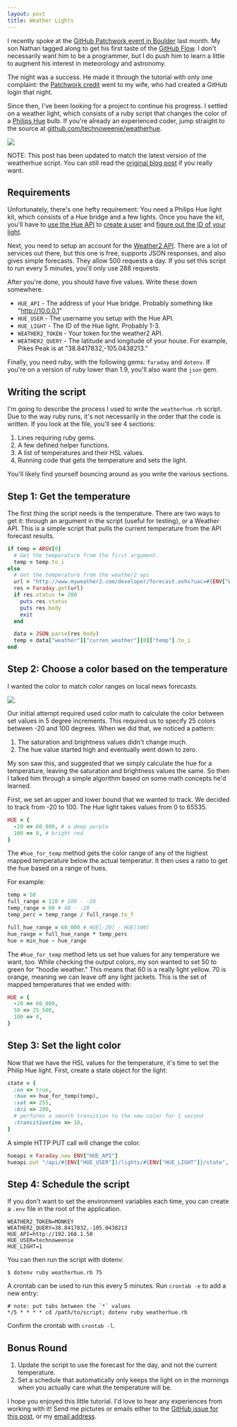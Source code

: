 ```yaml
---
layout: post
title: Weather Lights
---
```


I recently spoke at the [GitHub Patchwork event in Boulder](https://github.com/blog/1869-patchwork-night-boulder-edition)
last month.  My son Nathan tagged along to get his first taste of the [GitHub
Flow](https://guides.github.com/introduction/flow/index.html).  I don't
necessarily want him to be a programmer, but I do push him to learn a little to
augment his interest in meteorology and astronomy.  

The night was a success.  He made it through the tutorial with only one complaint:
the [Patchwork credit](http://jlord.github.io/patchwork/) went to my wife, who
had created a GitHub login that night.

Since then, I've been looking for a project to continue his progress.  I settled
on a weather light, which consists of a ruby script that changes the color of a
[Philips Hue](http://meethue.com) bulb.  If you're already an experienced coder,
jump straight to the source at [github.com/technoweenie/weatherhue](https://github.com/technoweenie/weatherhue).

![](https://cloud.githubusercontent.com/assets/21/4112562/ccd554cc-322e-11e4-97a0-ab6b7b7bc65e.jpg)

NOTE: This post has been updated to match the latest version of the weatherhue
script.  You can still read the [original blog post](https://github.com/technoweenie/technoweenie.github.com/blob/b757555fd5c1c26a619cbd99ad3a67f48949fa50/_posts/2014/2014-9-1-weather-light.md)
if you really want.

## Requirements

Unfortunately, there's one hefty requirement: You need a Philips Hue light kit,
which consists of a Hue bridge and a few lights. Once you have the kit, you'll
have to [use the Hue API](http://developers.meethue.com/gettingstarted.html) to
[create a user](http://developers.meethue.com/4_configurationapi.html) and [figure
out the ID of your light](http://developers.meethue.com/1_lightsapi.html).

Next, you need to setup an account for the [Weather2 API](http://www.myweather2.com/developer/).
There are a lot of services out there, but this one is free, supports JSON
responses, and also gives simple forecasts.  They allow 500 requests a day.  If
you set this script to run every 5 minutes, you'll only use 288 requests.

After you're done, you should have five values.  Write these down somewhere.

* `HUE_API` - The address of your Hue bridge.  Probably something like "http://10.0.0.1"
* `HUE_USER` - The username you setup with the Hue API.
* `HUE_LIGHT` - The ID of the Hue light.  Probably 1-3.
* `WEATHER2_TOKEN` - Your token for the weather2 API.
* `WEATHER2_QUERY` - The latitude and longitude of your house.  For example,
Pikes Peak is at "38.8417832,-105.0438213."

Finally, you need ruby, with the following gems: `faraday` and `dotenv`.
If you're on a version of ruby lower than 1.9, you'll also want the `json` gem.

## Writing the script

I'm going to describe the process I used to write the `weatherhue.rb` script.
Due to the way ruby runs, it's not necessarily in the order that the code
is written.  If you look at the file, you'll see 4 sections:

1. Lines requiring ruby gems.
2. A few defined helper functions.
3. A list of temperatures and their HSL values.
4. Running code that gets the temperature and sets the light.

You'll likely find yourself bouncing around as you write the various sections.

## Step 1: Get the temperature

The first thing the script needs is the temperature.  There are two ways to get
it: through an argument in the script (useful for testing), or a Weather API.
This is a simple script that pulls the current temperature from the API forecast
results.

```ruby
if temp = ARGV[0]
  # Get the temperature from the first argument.
  temp = temp.to_i
else
  # Get the temperature from the weather2 api
  url = "http://www.myweather2.com/developer/forecast.ashx?uac=#{ENV["WEATHER2_TOKEN"]}&temp_unit=f&output=json&query=#{ENV["WEATHER2_QUERY"]}"
  res = Faraday.get(url)
  if res.status != 200
    puts res.status
    puts res.body
    exit
  end

  data = JSON.parse(res.body)
  temp = data["weather"]["curren_weather"][0]["temp"].to_i
end
```

## Step 2: Choose a color based on the temperature

I wanted the color to match color ranges on local news forecasts.

![](https://cloud.githubusercontent.com/assets/21/4112672/12d66b04-3235-11e4-8e38-8d24acfa5152.png)

Our initial attempt required used color math to calculate the color between set
values in 5 degree increments.  This required us to specify 25 colors between
-20 and 100 degrees.  When we did that, we noticed a pattern:

1. The saturation and brightness values didn't change much.
2. The hue value started high and eventually went down to zero.

My son saw this, and suggested that we simply calculate the hue for a
temperature, leaving the saturation and brightness values the same.  So then
I talked him through a simple algorithm based on some math concepts he'd
learned.

First, we set an upper and lower bound that we wanted to track.  We decided to
track from -20 to 100.  The Hue light takes values from 0 to 65535.

```ruby
HUE = {
  -20 => 60_000, # a deep purple
  100 => 0, # bright red
}
```

The `#hue_for_temp` method gets the color range of any of the highest mapped
temperature below the actual temperatur.  It then uses a ratio to get the hue
based on a range of hues.

For example:

```ruby
temp = 50
full_range = 120 # 100 - -20
temp_range = 60 # 40 - -20
temp_perc = temp_range / full_range.to_f

full_hue_range = 60_000 # HUE[-20] - HUE[100]
hue_range = full_hue_range * temp_perc
hue = min_hue - hue_range
```

The `#hue_for_temp` method lets us set hue values for any temperature we want,
too.  While checking the output colors, my son wanted to set 50 to green for
"hoodie weather."  This means that 60 is a really light yellow.  70 is orange,
meaning we can leave off any light jackets.  This is the set of mapped
temperatures that we ended with:

```ruby
HUE = {
  -20 => 60_000,
  50 => 25_500,
  100 => 0,
}
```

## Step 3: Set the light color

Now that we have the HSL values for the temperature, it's time to set the Philip
Hue light.  First, create a state object for the light:

```ruby
state = {
  :on => true,
  :hue => hue_for_temp(temp),
  :sat => 255,
  :bri => 200,
  # performs a smooth transition to the new color for 1 second
  :transitiontime => 10,
}
```

A simple HTTP PUT call will change the color.

```ruby
hueapi = Faraday.new ENV["HUE_API"]
hueapi.put "/api/#{ENV["HUE_USER"]}/lights/#{ENV["HUE_LIGHT"]}/state", state.to_json
```

## Step 4: Schedule the script

If you don't want to set the environment variables each time, you can create a
`.env` file in the root of the application.

```
WEATHER2_TOKEN=MONKEY
WEATHER2_QUERY=38.8417832,-105.0438213
HUE_API=http://192.168.1.50
HUE_USER=technoweenie
HUE_LIGHT=1
```

You can then run the script with dotenv:

    $ dotenv ruby weatherhue.rb 75

A crontab can be used to run this every 5 minutes.  Run `crontab -e` to add
a new entry:

    # note: put tabs between the `*` values
    */5 * * * * cd /path/to/script; dotenv ruby weatherhue.rb

Confirm the crontab with `crontab -l`.

## Bonus Round

1. Update the script to use the forecast for the day, and not the current
temperature.
2. Set a schedule that automatically only keeps the light on in the mornings when
you actually care what the temperature will be.

I hope you enjoyed this little tutorial.  I'd love to hear any experiences from
working with it!  Send me pictures or emails either to the [GitHub issue for
this post](https://github.com/technoweenie/technoweenie.github.com/issues/3),
or my [email address](mailto:technoweenie@gmail.com).
